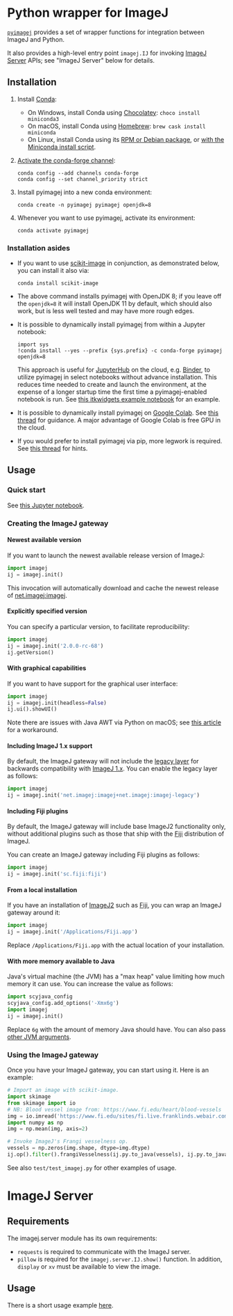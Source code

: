# Python wrapper for ImageJ

[`pyimagej`](https://github.com/imagej/pyimagej) provides a set of
wrapper functions for integration between ImageJ and Python.

It also provides a high-level entry point `imagej.IJ` for invoking
[ImageJ Server](https://github.com/imagej/imagej-server) APIs;
see "ImageJ Server" below for details.

## Installation

1. Install [Conda](https://conda.io/):
    * On Windows, install Conda using [Chocolatey](https://chocolatey.org): `choco install miniconda3`
    * On macOS, install Conda using [Homebrew](https://brew.sh): `brew cask install miniconda`
    * On Linux, install Conda using its [RPM or Debian package](https://www.anaconda.com/rpm-and-debian-repositories-for-miniconda/), or [with the Miniconda install script](https://docs.conda.io/projects/conda/en/latest/user-guide/install/linux.html).

2. [Activate the conda-forge channel](https://conda-forge.org/docs/user/introduction.html#how-can-i-install-packages-from-conda-forge):
    ```
    conda config --add channels conda-forge
    conda config --set channel_priority strict
    ```

3. Install pyimagej into a new conda environment:
    ```
    conda create -n pyimagej pyimagej openjdk=8
    ```

4. Whenever you want to use pyimagej, activate its environment:
    ```
    conda activate pyimagej
    ```

### Installation asides

* If you want to use [scikit-image](https://scikit-image.org/) in conjunction,
  as demonstrated below, you can install it also via:
    ```
    conda install scikit-image
    ```

* The above command installs pyimagej with OpenJDK 8; if you leave off the
  `openjdk=8` it will install OpenJDK 11 by default, which should also work, but
  is less well tested and may have more rough edges.

* It is possible to dynamically install pyimagej from within a Jupyter notebook:
    ```
    import sys
    !conda install --yes --prefix {sys.prefix} -c conda-forge pyimagej openjdk=8
    ```
  This approach is useful for [JupyterHub](https://jupyter.org/hub) on the
  cloud, e.g. [Binder](https://mybinder.org/), to utilize pyimagej in select
  notebooks without advance installation. This reduces time needed to create
  and launch the environment, at the expense of a longer startup time the first
  time a pyimagej-enabled notebook is run. See [this itkwidgets example
  notebook](https://github.com/InsightSoftwareConsortium/itkwidgets/blob/v0.24.2/examples/ImageJImgLib2.ipynb)
  for an example.

* It is possible to dynamically install pyimagej on
  [Google Colab](https://colab.research.google.com/). See
  [this thread](https://forum.image.sc/t/pyimagej-on-google-colab/32804) for
  guidance. A major advantage of Google Colab is free GPU in the cloud.

* If you would prefer to install pyimagej via pip, more legwork is required.
  See [this thread](https://forum.image.sc/t/how-do-i-install-pyimagej/23189/4)
  for hints.

## Usage

### Quick start

See [this Jupyter notebook](https://nbviewer.jupyter.org/github/imagej/tutorials/blob/master/notebooks/1-Using-ImageJ/6-ImageJ-with-Python-Kernel.ipynb).

### Creating the ImageJ gateway

#### Newest available version

If you want to launch the newest available release version of ImageJ:

```python
import imagej
ij = imagej.init()
```

This invocation will automatically download and cache the newest release of
[net.imagej:imagej](http://maven.imagej.net/#nexus-search;gav~net.imagej~imagej~~~).

#### Explicitly specified version

You can specify a particular version, to facilitate reproducibility:

```python
import imagej
ij = imagej.init('2.0.0-rc-68')
ij.getVersion()
```

#### With graphical capabilities

If you want to have support for the graphical user interface:

```python
import imagej
ij = imagej.init(headless=False)
ij.ui().showUI()
```

Note there are issues with Java AWT via Python on macOS; see
[this article](https://github.com/imglib/imglyb#awt-through-pyjnius-on-osx)
for a workaround.

#### Including ImageJ 1.x support

By default, the ImageJ gateway will not include the
[legacy layer](https://imagej.net/Legacy) for backwards compatibility with
[ImageJ 1.x](https://imagej.net/ImageJ1).
You can enable the legacy layer as follows:

```python
import imagej
ij = imagej.init('net.imagej:imagej+net.imagej:imagej-legacy')
```

#### Including Fiji plugins

By default, the ImageJ gateway will include base ImageJ2 functionality only,
without additional plugins such as those that ship with the
[Fiji](https://fiji.sc/) distribution of ImageJ.

You can create an ImageJ gateway including Fiji plugins as follows:

```python
import imagej
ij = imagej.init('sc.fiji:fiji')
```

#### From a local installation

If you have an installation of [ImageJ2](https://imagej.net/ImageJ2)
such as [Fiji](https://fiji.sc/), you can wrap an ImageJ gateway around it:

```python
import imagej
ij = imagej.init('/Applications/Fiji.app')
```

Replace `/Applications/Fiji.app` with the actual location of your installation.

#### With more memory available to Java

Java's virtual machine (the JVM) has a "max heap" value limiting how much
memory it can use. You can increase the value as follows:

```python
import scyjava_config
scyjava_config.add_options('-Xmx6g')
import imagej
ij = imagej.init()
```

Replace `6g` with the amount of memory Java should have. You can also pass
[other JVM arguments](https://docs.oracle.com/javase/8/docs/technotes/tools/unix/java.html).

### Using the ImageJ gateway

Once you have your ImageJ gateway, you can start using it. Here is an example:

```python
# Import an image with scikit-image.
import skimage
from skimage import io
# NB: Blood vessel image from: https://www.fi.edu/heart/blood-vessels
img = io.imread('https://www.fi.edu/sites/fi.live.franklinds.webair.com/files/styles/featured_large/public/General_EduRes_Heart_BloodVessels_0.jpg')
import numpy as np
img = np.mean(img, axis=2)

# Invoke ImageJ's Frangi vesselness op.
vessels = np.zeros(img.shape, dtype=img.dtype)
ij.op().filter().frangiVesselness(ij.py.to_java(vessels), ij.py.to_java(img), [1, 1], 20)
```

See also `test/test_imagej.py` for other examples of usage.


# ImageJ Server

## Requirements

The imagej.server module has its own requirements:

* `requests` is required to communicate with the ImageJ server.
* `pillow` is required for the `imagej.server.IJ.show()` function.
  In addition, `display` or `xv` must be available to view the image.

## Usage

There is a short usage example
[here](https://github.com/imagej/imagej.py/blob/master/imagej/server/usage.py).
